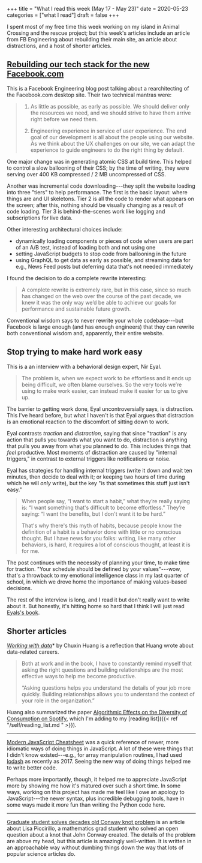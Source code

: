 +++
title = "What I read this week (May 17 - May 23)"
date = 2020-05-23
categories = ["what I read"]
draft = false
+++

I spent most of my free time this week working on my island in Animal Crossing and the rescue project; but this week's articles include an article from FB Engineering about rebuilding their main site, an article about distractions, and a host of shorter articles.


<!--more-->

## [Rebuilding our tech stack for the new Facebook.com](https://engineering.fb.com/web/facebook-redesign/) 
This is a Facebook Engineering blog post talking about a rearchitecting of the Facebook.com desktop site. Their two technical mantras were:

> 1. As little as possible, as early as possible. We should deliver only the resources we need, and we should strive to have them arrive right before we need them.
>
> 2. Engineering experience in service of user experience. The end goal of our development is all about the people using our website. As we think about the UX challenges on our site, we can adapt the experience to guide engineers to do the right thing by default.

One major change was in generating atomic CSS at build time. This helped to control a slow ballooning of their CSS; by the time of writing, they were serving over 400 KB compressed / 2 MB uncompressed of CSS.

Another was incremental code downloading---they split the website loading into three "tiers" to help performance. The first is the basic layout: where things are and UI skeletons. Tier 2 is all the code to render what appears on the screen; after this, nothing should be visually changing as a result of code loading. Tier 3 is behind-the-scenes work like logging and subscriptions for live data.

Other interesting architectural choices include:
 * dynamically loading components or pieces of code when users are part of an A/B test, instead of loading both and not using one
 * setting JavaScript budgets to stop code from ballooning in the future
 * using GraphQL to get data as early as possible, and streaming data for e.g., News Feed posts but deferring data that's not needed immediately

I found the decision to do a complete rewrite interesting:

> A complete rewrite is extremely rare, but in this case, since so much has changed on the web over the course of the past decade, we knew it was the only way we’d be able to achieve our goals for performance and sustainable future growth.

Conventional wisdom says to never rewrite your whole codebase---but Facebook is large enough (and has enough engineers) that they can rewrite both conventional wisdom and, apparently, their entire website.


## Stop trying to make hard work easy
This is a an interview with a behavioral design expert, Nir Eyal. 

> The problem is, when we expect work to be effortless and it ends up being difficult, we often blame ourselves. So the very tools we’re using to make work easier, can instead make it easier for us to give up.

The barrier to getting work done, Eyal uncontroversially says, is distraction. This I've heard before, but what I haven't is that Eyal argues that distraction is an emotional reaction to the discomfort of sitting down to work. 

Eyal contrasts *traction* and *distraction*, saying that since "traction" is any action that pulls you towards what you want to do, distraction is anything that pulls you away from what you planned to do. This includes things that *feel* productive. Most moments of distraction are caused by "internal triggers," in contrast to external triggers like notifications or noise.

Eyal has strategies for handling internal triggers (write it down and wait ten minutes, then decide to deal with it; or keeping two hours of time during which he will *only* write), but the key "is that sometimes this stuff just isn't easy."

> When people say, “I want to start a habit,” what they’re really saying is: “I want something that's difficult to become effortless.” They’re saying: “I want the benefits, but I don't want it to be hard.” 
>
> That's why there's this myth of habits, because people know the definition of a habit is a behavior done with little or no conscious thought. But I have news for you folks: writing, like many other behaviors, is hard, it requires a lot of conscious thought, at least it is for me. 

The post continues with the necessity of planning your time, to make time for traction. "Your schedule should be defined by your values"---wow, that's a throwback to my emotional intelligence class in my last quarter of school, in which we drove home the importance of making values-based decisions.

The rest of the interview is long, and I read it but don't really want to write about it. But honestly, it's hitting home so hard that I think I will just read [Eyals's book](https://www.nirandfar.com/indistractable/).


## Shorter articles

*[Working with data](https://www.chuxinhuang.com/blog/working-with-data/)** by Chuxin Huang is a reflection that Huang wrote about data-related careers. 

> Both at work and in the book, I have to constantly remind myself that asking the right questions and building relationships are the most effective ways to help me become productive.
> 
> “Asking questions helps you understand the details of your job more quickly. Building relationships allows you to understand the context of your role in the organization.”

Huang also summarized the paper [Algorithmic Effects on the Diversity of Consumption on Spotify](https://dl.acm.org/doi/10.1145/3366423.3380281), which I'm adding to my [reading list]({{< ref "/self/reading_list.md " >}}).

---

[Modern JavaScript Cheatsheet](https://www.cyanhall.com/posts/notes/8.javascript-cheatsheet/) was a quick reference of newer, more idiomatic ways of doing things in JavaScript. A lot of these were things that I didn't know existed---e.g., for array manipulation routines, I had used [lodash](https://lodash.com/) as recently as 2017. Seeing the new way of doing things helped me to write better code.

Perhaps more importantly, though, it helped me to appreciate JavaScript more by showing me how it's matured over such a short time. In some ways, working on this project has made me feel like I owe an apology to JavaScript---the newer syntax, plus incredible debugging tools, have in some ways made it *more* fun than writing the Python code here.

---

[Graduate student solves decades old Conway knot problem](https://www.quantamagazine.org/graduate-student-solves-decades-old-conway-knot-problem-20200519) is an article about Lisa Piccirillo, a mathematics grad student who solved an open question about a knot that John Conway created. The details of the problem are above my head, but this article is amazingly well-written. It is written in an approachable way without dumbing things down the way that lots of popular science articles do.



